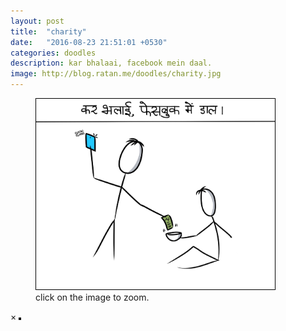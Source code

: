 ```yaml
---
layout: post
title:  "charity"
date:   "2016-08-23 21:51:01 +0530"
categories: doodles
description: kar bhalaai, facebook mein daal.
image: http://blog.ratan.me/doodles/charity.jpg
---
```

<figure>
    <img id="myImg" style="border: 1px solid #000;" src="/doodles/charity.jpg" alt="" width="90%" height="90%">
    <figcaption>click on the image to zoom.</figcaption>
</figure>


<div id="myModal" class="modal">
  <span class="close">×</span>
  <img class="modal-content" id="img01" style="border: 2px solid #000;">
  <div id="caption"></div>
</div>
